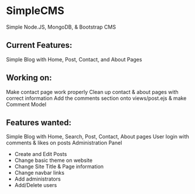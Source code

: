 # SimpleCMS
Simple Node.JS, MongoDB, &amp; Bootstrap CMS

## Current Features:
Simple Blog with Home, Post, Contact, and About Pages

## Working on:
Make contact page work properly
Clean up contact & about pages with correct information
Add the comments section onto views/post.ejs & make Comment Model


## Features wanted:
Simple Blog with Home, Search, Post, Contact, About pages
User login with comments & likes on posts
Administration Panel 
- Create and Edit Posts
- Change basic theme on website
- Change Site Title & Page information
- Change navbar links
- Add administrators
- Add/Delete users
